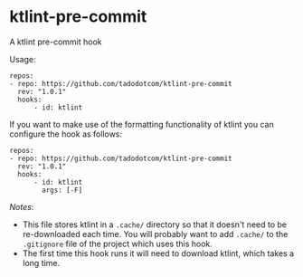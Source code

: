 # ktlint-pre-commit
A ktlint pre-commit hook

Usage:

```
repos:
- repo: https://github.com/tadodotcom/ktlint-pre-commit
  rev: "1.0.1"
  hooks:
      - id: ktlint
```

If you want to make use of the formatting functionality of ktlint you can configure
the hook as follows:

```
repos:
- repo: https://github.com/tadodotcom/ktlint-pre-commit
  rev: "1.0.1"
  hooks:
      - id: ktlint
        args: [-F]
```


*Notes*:
* This file stores ktlint in a `.cache/` directory so that it doesn't need to be re-downloaded each time.  You will probably want to add `.cache/` to the `.gitignore` file of the project which uses this hook.
* The first time this hook runs it will need to download ktlint, which takes a
  long time.

